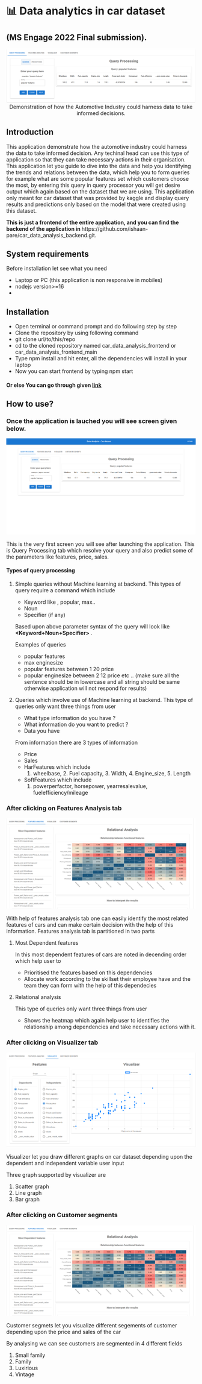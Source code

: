 # 📊 Data analytics in car dataset 
## (MS Engage 2022 Final submission).

<p align="center">
  <img
       width="max_content"
       height="max_content"
       src="readmeassets/fullpageview.png"
  >
  Demonstration of how the Automotive Industry could harness data to take informed decisions.
</p>



## Introduction
<p>
  This application demonstrate how the automotive industry could harness the data to take informed decision. Any techinal head can use this type of application so that they can take necessary actions in their organisation. This application let you guide to dive into the data and help you identifying the trends and relations between the data, which help you to form queries for example what are some popular features set which customers choose the most, by entering this query in query processor you will get desire output which again based on the dataset that we are using. This application only meant for car dataset that was provided by kaggle and display query results and predictions only based on the model that were created using this dataset.<b> </p>
This is just a frontend of the entire application, and you can find the backend of the application in </b> https://github.com/ishaan-pare/car_data_analysis_backend.git. 

## System requirements

Before installation let see what you need 
* Laptop or PC (this application is non responsive in mobiles)
* nodejs version>=16
* 
## Installation

* Open terminal or command prompt and do following step by step
* Clone the repository by using following command
* git clone url/to/this/repo
* cd to the cloned repository named car_data_analysis_frontend or car_data_analysis_frontend_main
* Type npm install and hit enter, all the dependencies will install in your laptop
* Now you can start frontend by typing npm start



#### Or else You can go through given [link]( https://analysiscar.herokuapp.com/)

## How to use?

### Once the application is lauched you will see screen given below.
<p align="center">
  <img
       width="max_content"
       height="max_content"
       src="readmeassets/Screenshot from 2022-05-27 23-55-18.png"
  >
</p>

This is the very first screen you will see after launching the application. This is Query Processing tab which resolve your query and also predict some of the parameters like features, price, sales.

#### Types of query processing 

1) Simple queries without Machine learning at backend.
   This types of query require a command which include 
   * Keyword like , popular, max..
   * Noun
   * Specifier (if any)

   Based upon above parameter syntax of the query will look like<b> <Keyword+Noun+Specifier> </b>.
   
   Examples of queries 
    * popular features 
    * max enginesize 
    * popular features between 1 20 price 
    * popular enginesize between 2 12 price 
    etc .. (make sure all the sentence should be in lowercase and all string should be same otherwise application will not respond for results)
    
2) Queries which involve use of Machine learning at backend.
    This type of queries only want three things from user
  
   * What type information do you have ?
   * What information do you want to predict ?
   * Data you have
  
    From information there are 3 types of information
   * Price
   * Sales
   * HarFeatures which include
      1. wheelbase, 2. Fuel capacity, 3. Width, 4. Engine_size, 5. Length
   * SoftFeatures which include
      1. powerperfactor, horsepower, yearresalevalue, fuelefficiency/mileage


### After clicking on Features Analysis tab
  
<p align="center">
  <img
       width="max_content"
       height="max_content"
       src="readmeassets/heatmap.png"
  >
</p>
With help of features analysis tab one can easily identify the most related features of cars and can make certain decision with the help of this information.
Features analysis tab is partitioned in two parts
  
1) Most Dependent features <br/>
  
    In this most dependent features of cars are noted in decending order which help user to 
   * Prioritised the features based on this dependencies
   * Allocate work according to the skillset their employee have and the team they can form with the help of this dependecies
  
2) Relational analysis<br/>
  
    This type of queries only want three things from user
  
   * Shows the heatmap which again help user to identifies the relationship among dependencies and take necessary actions with it.


### After clicking on Visualizer tab
  
<p align="center">
  <img
       width="max_content"
       height="max_content"
       src="readmeassets/visuallizer.png"
  >
</p>
Visualizer let you draw different graphs on car dataset depending upon the dependent and independent variable user input

Three graph supported by visualizer are
1)  Scatter graph
2)  Line graph
3)  Bar graph

### After clicking on Customer segments
  
<p align="center">
  <img
       width="max_content"
       height="max_content"
       src="readmeassets/heatmap.png"
  >
</p>
Customer segmets let you visualize different segements of customer depending upon the price and sales of the car

By analysing we can see customers are segmented in 4 different fields
  
1)  Small family
2)  Family 
3)  Luxirious
4)  Vintage
